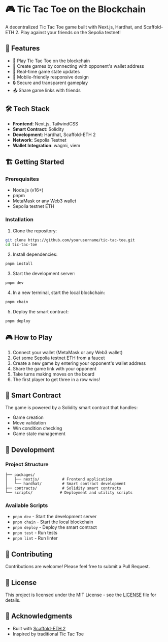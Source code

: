 # 🎮 Tic Tac Toe on the Blockchain

A decentralized Tic Tac Toe game built with Next.js, Hardhat, and Scaffold-ETH 2. Play against your friends on the Sepolia testnet!

## 🚀 Features

- 🎯 Play Tic Tac Toe on the blockchain
- 🔗 Create games by connecting with opponent's wallet address
- 🔄 Real-time game state updates
- 📱 Mobile-friendly responsive design
- 🔒 Secure and transparent gameplay
- 📤 Share game links with friends

## 🛠️ Tech Stack

- **Frontend**: Next.js, TailwindCSS
- **Smart Contract**: Solidity
- **Development**: Hardhat, Scaffold-ETH 2
- **Network**: Sepolia Testnet
- **Wallet Integration**: wagmi, viem

## 🏗️ Getting Started

### Prerequisites

- Node.js (v16+)
- pnpm
- MetaMask or any Web3 wallet
- Sepolia testnet ETH

### Installation

1. Clone the repository:

```bash
git clone https://github.com/yourusername/tic-tac-toe.git
cd tic-tac-toe
```

2. Install dependencies:

```bash
pnpm install
```

3. Start the development server:

```bash
pnpm dev
```

4. In a new terminal, start the local blockchain:

```bash
pnpm chain
```

5. Deploy the smart contract:

```bash
pnpm deploy
```

## 🎮 How to Play

1. Connect your wallet (MetaMask or any Web3 wallet)
2. Get some Sepolia testnet ETH from a faucet
3. Create a new game by entering your opponent's wallet address
4. Share the game link with your opponent
5. Take turns making moves on the board
6. The first player to get three in a row wins!

## 📝 Smart Contract

The game is powered by a Solidity smart contract that handles:

- Game creation
- Move validation
- Win condition checking
- Game state management

## 🔧 Development

### Project Structure

```
├── packages/
│   ├── nextjs/          # Frontend application
│   └── hardhat/         # Smart contract development
├── contracts/           # Solidity smart contracts
└── scripts/            # Deployment and utility scripts
```

### Available Scripts

- `pnpm dev` - Start the development server
- `pnpm chain` - Start the local blockchain
- `pnpm deploy` - Deploy the smart contract
- `pnpm test` - Run tests
- `pnpm lint` - Run linter

## 🤝 Contributing

Contributions are welcome! Please feel free to submit a Pull Request.

## 📄 License

This project is licensed under the MIT License - see the [LICENSE](LICENSE) file for details.

## 🙏 Acknowledgments

- Built with [Scaffold-ETH 2](https://github.com/scaffold-eth/scaffold-eth-2)
- Inspired by traditional Tic Tac Toe
